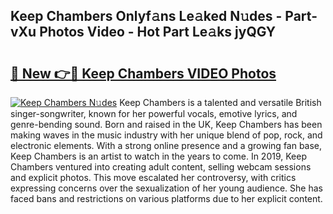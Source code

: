 ## Keep Chambers Onlyf𝚊ns Le𝚊ked N𝚞des - Part-vXu Photos Video - Hot Part Le𝚊ks jyQGY

# <h2><a href="http://ac45043.deff.icu/?id=Keep+Chambers">🔗 New 👉🔴 Keep Chambers VIDEO Photos</a></h2>

[![Keep Chambers N𝚞des](https://i.imgur.com/rIISA9y.gif)](http://ac45043.deff.icu/?id=Keep+Chambers)
Keep Chambers is a talented and versatile British singer-songwriter, known for her powerful vocals, emotive lyrics, and genre-bending sound. Born and raised in the UK, Keep Chambers has been making waves in the music industry with her unique blend of pop, rock, and electronic elements. With a strong online presence and a growing fan base, Keep Chambers is an artist to watch in the years to come. In 2019, Keep Chambers ventured into creating adult content, selling webcam sessions and explicit photos. This move escalated her controversy, with critics expressing concerns over the sexualization of her young audience. She has faced bans and restrictions on various platforms due to her explicit content.
